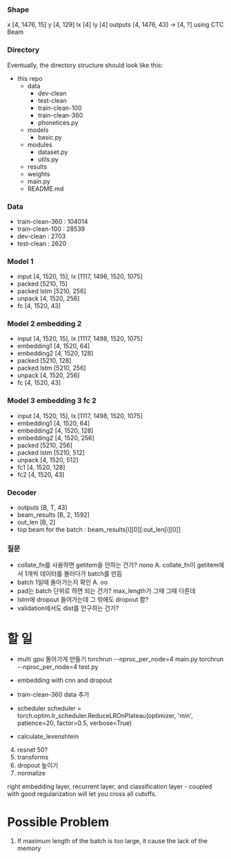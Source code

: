 ### Shape
x [4, 1476, 15]
y [4, 129]
lx [4]
ly [4]
outputs [4, 1476, 43] -> [4, ?] using CTC Beam

### Directory
Eventually, the directory structure should look like this:

* this repo
  * data
    * dev-clean
    * test-clean
    * train-clean-100
    * train-clean-360
    * phonetices.py
  * models
    * basic.py
  * modules
    * dataset.py
    * utils.py
  * results
  * weights
  * main.py
  * README.md

### Data
- train-clean-360 : 104014
- train-clean-100 : 28539
- dev-clean : 2703
- test-clean : 2620

### Model 1 
- input [4, 1520, 15], lx [1117, 1498, 1520, 1075]
- packed [5210, 15]
- packed lstm [5210, 256]
- unpack [4, 1520, 256]
- fc [4, 1520, 43]

### Model 2 embedding 2
- input [4, 1520, 15], lx [1117, 1498, 1520, 1075]
- embedding1 [4, 1520, 64]
- embedding2 [4, 1520, 128]
- packed [5210, 128]
- packed lstm [5210, 256]
- unpack [4, 1520, 256]
- fc [4, 1520, 43]

### Model 3 embedding 3 fc 2
- input [4, 1520, 15], lx [1117, 1498, 1520, 1075]
- embedding1 [4, 1520, 64]
- embedding2 [4, 1520, 128]
- embedding2 [4, 1520, 256]
- packed [5210, 256]
- packed lstm [5210, 512]
- unpack [4, 1520, 512]
- fc1 [4, 1520, 128]
- fc2 [4, 1520, 43]

### Decoder 
- outputs [B, T, 43]
- beam_results [B, 2, 1592]
- out_len [B, 2]
- top beam for the batch : beam_results[i][0][:out_len[i][0]]

### 질문
- collate_fn를 사용하면 getitem을 안하는 건가? nono 
    A. collate_fn이 getitem에서 1개씩 데이터를 불러다가 batch를 만듬    
- batch 1일때 돌아가는지 확인
    A. oo
- pad는 batch 단위로 하면 되는 건가? max_length가 그때 그때 다른데
- lstm에 dropout 들어가는데 그 밖에도 dropout 함?
- validation에서도 dist를 안구하는 건가?

# 할 일
- multi gpu 돌아가게 만들기
torchrun --nproc_per_node=4 main.py
torchrun --nproc_per_node=4 test.py
- embedding with cnn and dropout 
- train-clean-360 data 추가  
- scheduler 
scheduler = torch.optim.lr_scheduler.ReduceLROnPlateau(optimizer, 'min', patience=20, factor=0.5, verbose=True)


- calculate_levenshtein
4. resnet 50?
5. transforms
7. dropout 높이기
8. normalize

 right embedding layer, recurrent layer, and classification layer - coupled with good regularization will let you cross all cutoffs.

 # Possible Problem
 1. If maximum length of the batch is too large, it cause the lack of the memory
